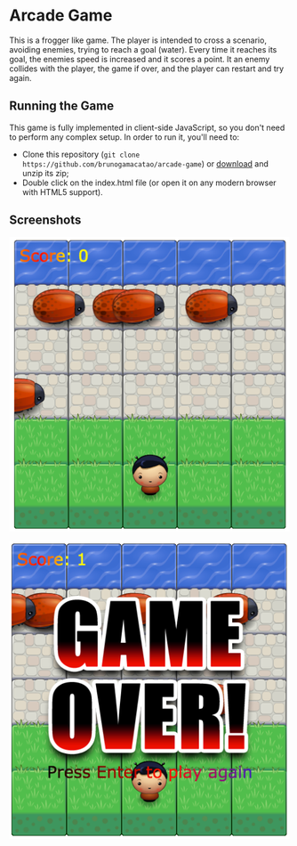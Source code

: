# Arcade Game

This is a frogger like game. The player is intended to cross a scenario, avoiding enemies, trying to reach a goal (water). Every time it reaches its goal, the enemies speed is increased and it scores a point. It an enemy collides with the player, the game if over, and the player can restart and try again.

## Running the Game

This game is fully implemented in client-side JavaScript, so you don't need to perform any complex setup. In order to run it, you'll need to:

* Clone this repository (`git clone https://github.com/brunogamacatao/arcade-game`) or [download](https://github.com/brunogamacatao/arcade-game/archive/master.zip) and unzip its zip;
* Double click on the index.html file (or open it on any modern browser with HTML5 support).

## Screenshots

![In game screenshot](https://github.com/brunogamacatao/arcade-game/blob/master/screenshots/shot1.png?raw=true "In game screenshot")

![Game Over screen](https://github.com/brunogamacatao/arcade-game/blob/master/screenshots/shot2.png?raw=true "Game Over screen")